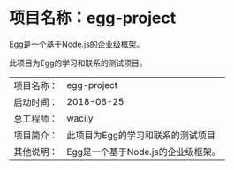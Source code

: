 # 项目名称：egg-project
 
Egg是一个基于Node.js的企业级框架。
 
此项目为Egg的学习和联系的测试项目。
 
<table>
  <tr><td>项目名称：</td><td>egg-project</td></tr>
  <tr><td>启动时间：</td><td>2018-06-25</td></tr>
  <tr><td>总工程师：</td><td>wacily</td></tr>
  <tr><td>项目简介：</td><td>此项目为Egg的学习和联系的测试项目</td></tr>
  <tr><td>其他说明：</td><td>Egg是一个基于Node.js的企业级框架。</td></tr>
</table>
